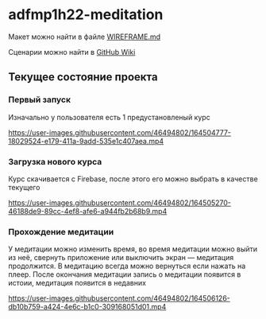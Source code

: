 # adfmp1h22-meditation

Макет можно найти в файле [WIREFRAME.md](./WIREFRAME.md)

Сценарии можно найти в [GitHub Wiki](https://github.com/OSLL/adfmp1h22-meditation/wiki/Сценарии)

## Текущее состояние проекта

### Первый запуск
Изначально у пользователя есть 1 предустановленый курс

https://user-images.githubusercontent.com/46494802/164504777-18029524-e179-411a-9add-535e1c407aea.mp4

### Загрузка нового курса
Курс скачивается с Firebase, после этого его можно выбрать в качестве текущего

https://user-images.githubusercontent.com/46494802/164505270-46188de9-89cc-4ef8-afe6-a944fb2b68b9.mp4

### Прохождение медитации
У медитации можно изменить время, во время медитации можно выйти из неё, свернуть приложение или выключить экран — медитация продолжится. В медитацию всегда можно вернуться если нажать на плеер. После окончания медитации запись о медитации появится в истоии, медитация появится в недавних

https://user-images.githubusercontent.com/46494802/164506126-db10b759-a424-4e6c-b1c0-309168051d01.mp4
